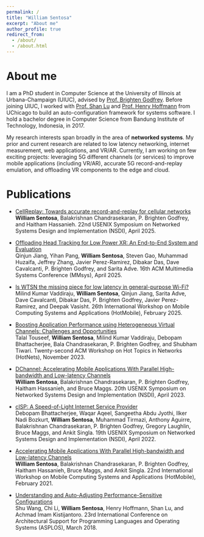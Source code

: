 ```yaml
---
permalink: /
title: "William Sentosa"
excerpt: "About me"
author_profile: true
redirect_from: 
  - /about/
  - /about.html
---
```


About me
======

I am a PhD student in Computer Science at the University of Illinois at Urbana-Champaign (UIUC), advised by [Prof. Brighten Godfrey](https://pbg.cs.illinois.edu). Before joining UIUC, I worked with [Prof. Shan Lu](http://people.cs.uchicago.edu/~shanlu/) and [Prof. Henry Hoffmann](http://people.cs.uchicago.edu/~hankhoffmann/) from UChicago to build an auto-configuration framework for systems software. I hold a bachelor degree in Computer Science from Bandung Institute of Technology, Indonesia, in 2017.  

My research interests span broadly in the area of **networked systems**. My prior and current research are related to low latency networking, internet measurement, web applications, and VR/AR. Currently, I am working on few exciting projects: leveraging 5G different channels (or services) to improve mobile applications (including VR/AR), accurate 5G record-and-replay emulation, and offloading VR components to the edge and cloud.

Publications
======

+ [CellReplay: Towards accurate record-and-replay for cellular networks]()    
  **William Sentosa**, Balakrishnan Chandrasekaran, P. Brighten Godfrey, and Haitham Hassanieh.
22nd USENIX Symposium on Networked Systems Design and Implementation (NSDI), April 2025.

+ [Offloading Head Tracking for Low Power XR: An End-to-End System and Evaluation]()    
  Qinjun Jiang, Yihan Pang, **William Sentosa**, Steven Gao, Muhammad Huzaifa, Jeffrey Zhang, Javier Perez-Ramirez, Dibakar Das, Dave Cavalcanti, P. Brighten Godfrey, and Sarita Adve.
16th ACM Multimedia Systems Conference (MMsys), April 2025.

+ [Is WTSN the missing piece for low latency in general-purpose Wi-Fi?]()    
  Milind Kumar Vaddiraju, **William Sentosa**, Qinjun Jiang, Sarita Adve, Dave Cavalcanti, Dibakar Das, P. Brighten Godfrey, Javier Perez-Ramirez, and Deepak Vasisht.
26th International Workshop on Mobile Computing Systems and Applications (HotMobile), February 2025.

+ [Boosting Application Performance using Heterogeneous Virtual Channels: Challenges and Opportunities](https://pbg.cs.illinois.edu/papers/touseef23hvc.pdf)    
  Talal Touseef, **William Sentosa**, Milind Kumar Vaddiraju, Debopam Bhattacherjee, Bala Chandrasekaran, P. Brighten Godfrey, and Shubham Tiwari.
Twenty-second ACM Workshop on Hot Topics in Networks (HotNets), November 2023.

+ [DChannel: Accelerating Mobile Applications With Parallel High-bandwidth and Low-latency Channels](https://www.usenix.org/system/files/nsdi23-sentosa.pdf)    
  **William Sentosa**, Balakrishnan Chandrasekaran, P. Brighten Godfrey, Haitham Hassanieh, and Bruce Maggs.
20th USENIX Symposium on Networked Systems Design and Implementation (NSDI), April 2023.

+ [cISP: A Speed-of-Light Internet Service Provider](https://www.usenix.org/system/files/nsdi22-paper-bhattacherjee.pdf)  
  Debopam Bhattacherjee, Waqar Aqeel, Sangeetha Abdu Jyothi, Ilker Nadi Bozkurt, **William Sentosa**, Muhammad Tirmazi, Anthony Aguirre, Balakrishnan Chandrasekaran, P. Brighten Godfrey, Gregory Laughlin, Bruce Maggs, and Ankit Singla.
19th USENIX Symposium on Networked Systems Design and Implementation (NSDI), April 2022.


+ [Accelerating Mobile Applications With Parallel High-bandwidth and Low-latency Channels](https://dl.acm.org/doi/10.1145/3446382.3448357)  
  **William Sentosa**, Balakrishnan Chandrasekaran, P. Brighten Godfrey, Haitham Hassanieh, Bruce Maggs, and Ankit Singla.
22nd International Workshop on Mobile Computing Systems and Applications (HotMobile), February 2021.

+ [Understanding and Auto-Adjusting Performance-Sensitive Configurations](https://dl.acm.org/doi/10.1145/3173162.3173206)  
  Shu Wang, Chi Li, **William Sentosa**, Henry Hoffmann, Shan Lu, and Achmad Imam Kistijantoro.
23rd International Conference on Architectural Support for Programming Languages and Operating Systems (ASPLOS), March 2018.
